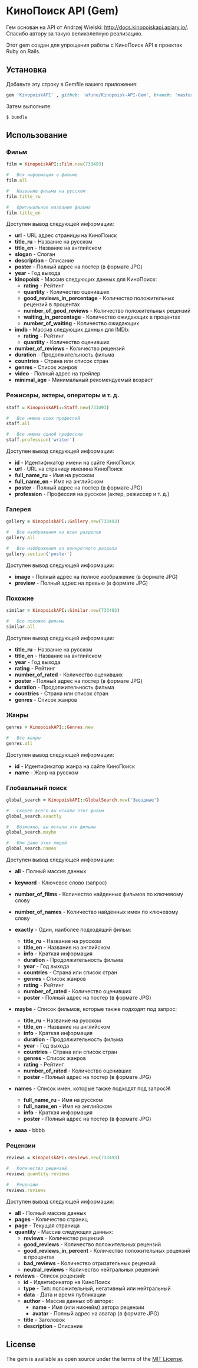 # КиноПоиск API (Gem)

Гем основан на API от Andrzej Wielski: http://docs.kinopoiskapi.apiary.io/. Спасибо автору за такую великолепную реализацию.

Этот gem создан для упрощения работы с КиноПоиск API в проектах Ruby on Rails.

## Установка

Добавьте эту строку в Gemfile вашего приложения:

```ruby
gem 'KinopoiskAPI' , github: 'afuno/Kinopoisk-API-Gem', branch: 'master'
```

Затем выполните:

    $ bundle


## Использование

### Фильм

```ruby
film = KinopoiskAPI::Film.new(733493)
```
```ruby
#   Вся информация о фильме
film.all
```
```ruby
#   Название фильма на русском
film.title_ru
```
```ruby
#   Оригинальное название фильма
film.title_en
```

Доступен вывод следующей информации:

* **url** - URL адрес страницы на КиноПоиск
* **title_ru** - Название на русском
* **title_en** - Название на английском
* **slogan** - Слоган
* **description** - Описание
* **poster** - Полный адрес на постер (в формате JPG)
* **year** - Год выхода
* **kinopoisk** - Массив следующих данных для КиноПоиск:
    * **rating** - Рейтинг
    * **quantity** - Количество оценивших
    * **good_reviews_in_percentage** - Количество положительных рецензий в процентах
    * **number_of_good_reviews** - Количество положительных рецензий
    * **waiting_in_percentage** - Количество ожидающих в процентах
    * **number_of_waiting** - Количество ожидающих
* **imdb** - Массив следующих данных для IMDb:
    * **rating** - Рейтинг
    * **quantity** - Количество оценивших
* **number_of_reviews** - Количество рецензий
* **duration** - Продолжительность фильма
* **countries** - Страна или список стран
* **genres** - Список жанров
* **video** - Полный адрес на трейлер
* **minimal_age** - Минимальный рекомендуемый возраст

### Режисеры, актеры, операторы и т. д.

```ruby
staff = KinopoiskAPI::Staff.new(733493)
```
```ruby
#   Все имена всех профессий
staff.all
```
```ruby
#   Все имена одной профессии
staff.profession('writer')
```

Доступен вывод следующей информации:

* **id** - Идентификатор имени на сайте КиноПоиск
* **url** - URL на страницу именина КиноПоиск
* **full_name_ru** - Имя на русском
* **full_name_en** - Имя на английском
* **poster** - Полный адрес на постер (в формате JPG)
* **profession** - Профессия на русском (актер, режиссер и т. д.)

### Галерея

```ruby
gallery = KinopoiskAPI::Gallery.new(733493)
```
```ruby
#   Все изображения из всех разделов
gallery.all
```
```ruby
#   Все изображения из конкретного раздела
gallery.section('poster')
```

Доступен вывод следующей информации:

* **image** - Полный адрес на полное изображение (в формате JPG)
* **preview** - Полный адрес на превью (в формате JPG)

### Похожие

```ruby
similar = KinopoiskAPI::Similar.new(733493)
```
```ruby
#   Все похожие фильмы
similar.all
```

Доступен вывод следующей информации:

* **title_ru** - Название на русском
* **title_en** - Название на английском
* **year** - Год выхода
* **rating** - Рейтинг
* **number_of_rated** - Количество оценивших
* **poster** - Полный адрес на постер (в формате JPG)
* **duration** - Продолжительность фильма
* **countries** - Страна или список стран
* **genres** - Список жанров

### Жанры

```ruby
genres = KinopoiskAPI::Genres.new
```
```ruby
#   Все жанры
genres.all
```

Доступен вывод следующей информации:

* **id** - Идентификатор жанра на сайте КиноПоиск
* **name** - Жанр на русском

### Глобавльный поиск

```ruby
global_search = KinopoiskAPI::GlobalSearch.new('Звездные')
```
```ruby
#   Скорее всего вы искали этот фильм
global_search.exactly
```
```ruby
#   Возможно, вы искали эти фильмы
global_search.maybe
```
```ruby
#   Или даже этих людей
global_search.names
```

Доступен вывод следующей информации:

* **all** - Полный массив данных
* **keyword** - Ключевое слово (запрос)
* **number_of_films** - Количество найденных фильмов по ключевому слову
* **number_of_names** - Количество найденных имен по ключевому слову
* **exactly** - Один, наиболее подходящий фильм:
    * **title_ru** - Название на русском
    * **title_en** - Название на английском
    * **info** - Краткая информация
    * **duration** - Продолжительность фильма
    * **year** - Год выхода
    * **countries** - Страна или список стран
    * **genres** - Список жанров
    * **rating** - Рейтинг
    * **number_of_rated** - Количество оценивших
    * **poster** - Полный адрес на постер (в формате JPG)
* **maybe** - Список фильмов, которые также подходят под запрос:
    * **title_ru** - Название на русском
    * **title_en** - Название на английском
    * **info** - Краткая информация
    * **duration** - Продолжительность фильма
    * **year** - Год выхода
    * **countries** - Страна или список стран
    * **genres** - Список жанров
    * **rating** - Рейтинг
    * **number_of_rated** - Количество оценивших
    * **poster** - Полный адрес на постер (в формате JPG)
* **names** - Список имен, которые также подходят под запросЖ
    * **full_name_ru** - Имя на русском
    * **full_name_en** - Имя на английском
    * **info** - Краткая информация
    * **poster** - Полный адрес на постер (в формате JPG)



* **aaaa** - bbbb

### Рецензии

```ruby
reviews = KinopoiskAPI::Reviews.new(733493)
```
```ruby
#   Количество рецензий
reviews.quantity.reviews
```
```ruby
#   Рецензии
reviews.reviews
```

Доступен вывод следующей информации:

* **all** - Полный массив данных
* **pages** - Количество страниц
* **page** - Текущая страница
* **quantity** - Массив следующих данных:
    * **reviews** - Количество рецензий
    * **good_reviews** - Количество положительных рецензий
    * **good_reviews_in_percent** - Количество положительных рецензий в процентах
    * **bad_reviews** - Количество отризательных рецензий
    * **neutral_reviews** - Количество нейтральных рецензий
* **reviews** - Список рецензий:
    * **id** - Идентификатор на КиноПоиск
    * **type** - Тип: положительный, негативный или нейтральный
    * **data** - Дата и время публикации
    * **author** - Массив данных об авторе:
        * **name** - Имя (или никнейм) автора рецензии
        * **avatar** - Полный адрес на аватар (в формате JPG)
    * **title** - Заголовок
    * **description** - Описание

## License

The gem is available as open source under the terms of the [MIT License](http://opensource.org/licenses/MIT).

